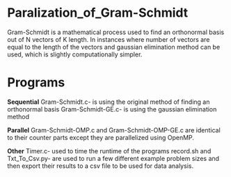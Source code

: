 # Paralization_of_Gram-Schmidt
Gram-Schmidt is a mathematical process used to find an orthonormal basis out of N vectors of K length. In instances where number of vectors are equal to the length of the vectors and gaussian elimination method can be used, which is slightly computationally simpler.
# Programs
**Sequential**
Gram-Schmidt.c- is using the original method of finding an orthonormal basis 
Gram-Schmidt-GE.c- is using the gaussian elimination method

**Parallel**
Gram-Schmidt-OMP.c and Gram-Schmidt-OMP-GE.c are identical to their counter parts except they are parallelized using OpenMP.

**Other**
Timer.c- used to time the runtime of the programs
record.sh and Txt_To_Csv.py- are used to run a few different example problem sizes and then export their results to a csv file to be used for data analysis. 
